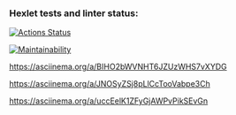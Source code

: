### Hexlet tests and linter status:
[![Actions Status](https://github.com/Kolalexx/php-project-45/workflows/hexlet-check/badge.svg)](https://github.com/Kolalexx/php-project-45/actions)

[![Maintainability](https://api.codeclimate.com/v1/badges/c991c9eb8e852ed30d05/maintainability)](https://codeclimate.com/github/Kolalexx/php-project-45/maintainability)

https://asciinema.org/a/BIHO2bWVNHT6JZUzWHS7vXYDG

https://asciinema.org/a/JNOSyZSj8pLlCcTooVabpe3Ch

https://asciinema.org/a/uccEelK1ZFyGjAWPvPikSEvGn